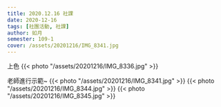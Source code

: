 ```yaml
---
title: 2020.12.16 社課
date: 2020-12-16
tags: [社團活動, 社課]
author: 如月
semester: 109-1
cover: /assets/20201216/IMG_8341.jpg
---
```


上色
{{< photo "/assets/20201216/IMG_8336.jpg" >}}

老師進行示範~
{{< photo "/assets/20201216/IMG_8341.jpg" >}}
{{< photo "/assets/20201216/IMG_8344.jpg" >}} {{< photo "/assets/20201216/IMG_8345.jpg" >}}
